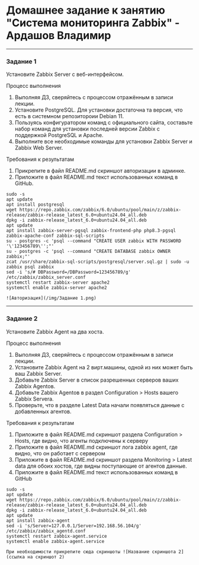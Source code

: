 # Домашнее задание к занятию "Система мониторинга Zabbix" - Ардашов Владимир

---

### Задание 1

Установите Zabbix Server с веб-интерфейсом.

Процесс выполнения

  1. Выполняя ДЗ, сверяйтесь с процессом отражённым в записи лекции.
  2. Установите PostgreSQL. Для установки достаточна та версия, что есть в системном репозитороии Debian 11.
  3. Пользуясь конфигуратором команд с официального сайта, составьте набор команд для установки последней версии Zabbix с поддержкой PostgreSQL и Apache.
  4. Выполните все необходимые команды для установки Zabbix Server и Zabbix Web Server.

Требования к результатам

  1. Прикрепите в файл README.md скриншот авторизации в админке.
  2. Приложите в файл README.md текст использованных команд в GitHub. 

```
sudo -s 
apt update
apt install postgresql
wget https://repo.zabbix.com/zabbix/6.0/ubuntu/pool/main/z/zabbix-release/zabbix-release_latest_6.0+ubuntu24.04_all.deb
dpkg -i zabbix-release_latest_6.0+ubuntu24.04_all.deb
apt update
apt install zabbix-server-pgsql zabbix-frontend-php php8.3-pgsql zabbix-apache-conf zabbix-sql-scripts
su - postgres -c 'psql --command "CREATE USER zabbix WITH PASSWORD '\'123456789\'';"'
su - postgres -c 'psql --command "CREATE DATABASE zabbix OWNER zabbix;"'
zcat /usr/share/zabbix-sql-scripts/postgresql/server.sql.gz | sudo -u zabbix psql zabbix
sed -i 's/# DBPassword=/DBPassword=123456789/g' /etc/zabbix/zabbix_server.conf
systemctl restart zabbix-server apache2
systemctl enable zabbix-server apache2
```

`![Авторизация](/img/Задание 1.png)`


---

### Задание 2

Установите Zabbix Agent на два хоста.

Процесс выполнения

  1. Выполняя ДЗ, сверяйтесь с процессом отражённым в записи лекции.
  2. Установите Zabbix Agent на 2 вирт.машины, одной из них может быть ваш Zabbix Server.
  3. Добавьте Zabbix Server в список разрешенных серверов ваших Zabbix Agentов.
  4. Добавьте Zabbix Agentов в раздел Configuration > Hosts вашего Zabbix Servera.
  5. Проверьте, что в разделе Latest Data начали появляться данные с добавленных агентов.

Требования к результатам

  1. Приложите в файл README.md скриншот раздела Configuration > Hosts, где видно, что агенты подключены к серверу
  2. Приложите в файл README.md скриншот лога zabbix agent, где видно, что он работает с сервером
  3. Приложите в файл README.md скриншот раздела Monitoring > Latest data для обоих хостов, где видны поступающие от агентов данные.
  4. Приложите в файл README.md текст использованных команд в GitHub 

```
sudo -s
apt update
wget https://repo.zabbix.com/zabbix/6.0/ubuntu/pool/main/z/zabbix-release/zabbix-release_latest_6.0+ubuntu24.04_all.deb
dpkg -i zabbix-release_latest_6.0+ubuntu24.04_all.deb
apt update 
apt install zabbix-agent
sed -i 's/Server=127.0.0.1/Server=192.168.56.104/g' /etc/zabbix/zabbix_agentd.conf
systemctl restart zabbix-agent.service
systemctl enable zabbix-agent.service 
```

`При необходимости прикрепитe сюда скриншоты
![Название скриншота 2](ссылка на скриншот 2)`
